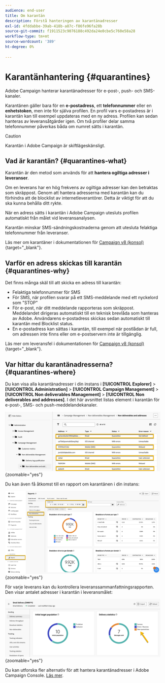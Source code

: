 ```yaml
---
audience: end-user
title: Om karantän
description: Förstå hanteringen av karantänadresser
exl-id: 4fddabbe-39ab-418b-a87c-f86fe96fa28b
source-git-commit: f1911523c9076188c492da24e0cbe5c760e58a28
workflow-type: tm+mt
source-wordcount: '389'
ht-degree: 0%

---
```


# Karantänhantering {#quarantines}

Adobe Campaign hanterar karantänadresser för e-post-, push- och SMS-kanaler.

Karantänen gäller bara för en **e-postadress**, ett **telefonnummer** eller en **enhetstoken**, men inte för själva profilen. En profil vars e-postadress är i karantän kan till exempel uppdateras med en ny adress. Profilen kan sedan hanteras av leveransåtgärder igen. Om två profiler delar samma telefonnummer påverkas båda om numret sätts i karantän.

>[!CAUTION]
>
>Karantän i Adobe Campaign är skiftlägeskänsligt.

## Vad är karantän? {#quarantines-what}

Karantän är den metod som används för att **hantera ogiltiga adresser i leveranser**.

Om en leverans har en hög frekvens av ogiltiga adresser kan den betraktas som skräppost. Genom att hantera adresserna med karantän kan du förhindra att de blocklist av internetleverantörer. Detta är viktigt för att du ska kunna behålla ditt rykte.

När en adress sätts i karantän i Adobe Campaign utesluts profilen automatiskt från målet vid leveransanalysen.

Karantän minskar SMS-sändningskostnaderna genom att utesluta felaktiga telefonnummer från leveranser.

Läs mer om karantäner i dokumentationen för [Campaign v8 (konsol)](https://experienceleague.adobe.com/sv/docs/campaign/campaign-v8/send/failures/quarantines){target="_blank"}.

## Varför en adress skickas till karantän {#quarantines-why}

Det finns många skäl till att skicka en adress till karantän:

* Felaktiga telefonnummer för SMS
* För SMS, när profilen svarar på ett SMS-meddelande med ett nyckelord som &quot;STOP&quot;
* För e-post, när ditt meddelande rapporteras som skräppost. Meddelandet dirigeras automatiskt till en teknisk brevlåda som hanteras av Adobe. Användarens e-postadress skickas sedan automatiskt till karantän med Blocklist status.
* En e-postadress kan sättas i karantän, till exempel när postlådan är full, om adressen inte finns eller om e-postservern inte är tillgänglig.

Läs mer om leveransfel i dokumentationen för [Campaign v8 (konsol)](https://experienceleague.adobe.com/sv/docs/campaign/campaign-v8/send/failures/delivery-failures){target="_blank"}.

## Var hittar du karantänadresserna? {#quarantines-where}

Du kan visa alla karantänadresser i din instans i **[!UICONTROL Explorer]** > **[!UICONTROL Administration]** > **[!UICONTROL Campaign Management]** > **[!UICONTROL Non deliverables Management]** > **[!UICONTROL Non deliverables and addresses]**. I det här avsnittet listas element i karantän för e-post-, SMS- och push-meddelandekanaler.

![Karantänplats i Adobe Campaign-gränssnitt](assets/quarantine_location.png){zoomable="yes"}

Du kan även få åtkomst till en rapport om karantänen i din instans:

![Karantänrapporter i Adobe Campaign-gränssnitt](assets/quarantine_reports.png){zoomable="yes"}

För varje leverans kan du kontrollera leveranssammanfattningsrapporten. Den visar antalet adresser i karantän i leveransmålet:

![Leveranssammanfattningsrapport med adresser i karantän](assets/quarantine_delivery.png){zoomable="yes"}

Du kan utforska fler alternativ för att hantera karantänadresser i Adobe Campaign Console. [Läs mer](https://experienceleague.adobe.com/sv/docs/campaign/campaign-v8/send/failures/quarantines#access-quarantined-addresses).